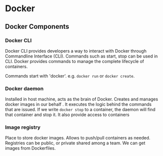 # Docker

## Docker Components

### Docker CLI

Docker CLI provides developers a way to interact with Docker through Commandline Interface (CLI). Commands such as start, stop can be used in CLI. Docker provides commands to manage the complete lifecycle of containers.

Commands start with 'docker'. e.g. `docker run` or `docker create`.

### Docker daemon

Installed in host machine, acts as the brain of Docker. Creates and manages docker images in our behalf . It executes the logic behind the commands that are issued. If we write `docker stop` to a container, the daemon will find that container and stop it. It also provide access to containers


### Image registry

Place to store docker images. Allows to push/pull containers as needed. Registries can be public, or private shared among a team. We can get images from Dockerfiles.

